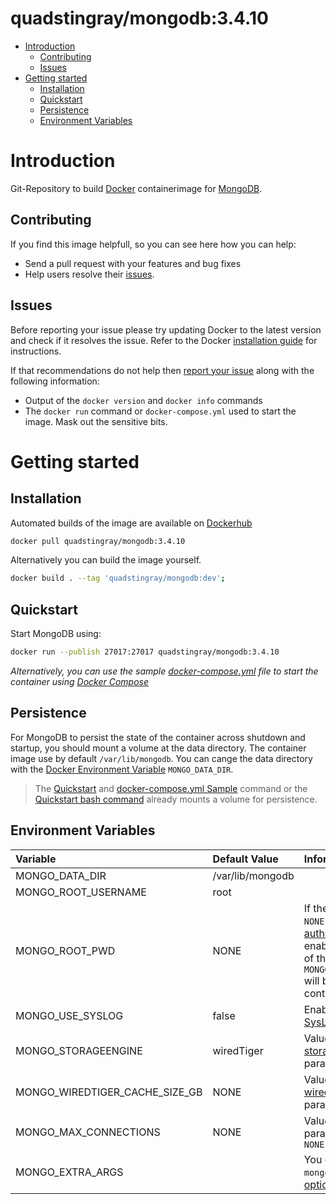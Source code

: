 # quadstingray/mongodb:3.4.10

- [Introduction](#introduction)
  - [Contributing](#contributing)
  - [Issues](#issues)
- [Getting started](#getting-started)
  - [Installation](#installation)
  - [Quickstart](#quickstart)
  - [Persistence](#persistence)
  - [Environment Variables](#environment-variables)

# Introduction
Git-Repository to build [Docker](https://www.docker.com/) containerimage for [MongoDB](https://www.mongodb.org/).

## Contributing
If you find this image helpfull, so you can see here how you can help:
- Send a pull request with your features and bug fixes
- Help users resolve their [issues](https://github.com/QuadStingray/docker-mongodb/issues).

## Issues
Before reporting your issue please try updating Docker to the latest version and check if it resolves the issue. Refer to the Docker [installation guide](https://docs.docker.com/installation) for instructions.

If that recommendations do not help then [report your issue](../../issues/new) along with the following information:

- Output of the `docker version` and `docker info` commands
- The `docker run` command or `docker-compose.yml` used to start the
  image. Mask out the sensitive bits.

# Getting started
## Installation
Automated builds of the image are available on
[Dockerhub](https://hub.docker.com/r/quadstingray/mongodb/)

```bash
docker pull quadstingray/mongodb:3.4.10
```

Alternatively you can build the image yourself.
```bash
docker build . --tag 'quadstingray/mongodb:dev';
```

## Quickstart
Start MongoDB using:

```bash
docker run --publish 27017:27017 quadstingray/mongodb:3.4.10
```

*Alternatively, you can use the sample [docker-compose.yml](docker-compose.yml) file to start the container using [Docker Compose](https://docs.docker.com/compose/)*

## Persistence
For MongoDB to persist the state of the container across shutdown and startup, you should mount a volume at the data directory. The container image use by default `/var/lib/mongodb`. You can cange the data directory with the [Docker Environment Variable](https://docs.docker.com/compose/environment-variables/) `MONGO_DATA_DIR`.

> The [Quickstart](#quickstart) and [docker-compose.yml Sample](docker-compose.yml) command or the [Quickstart bash command](#Quickstart) already mounts a volume for persistence.

## Environment Variables

| Variable                       | Default Value    | Informations                                                                                                                                                                                                                                |
|:-------------------------------|:-----------------|:--------------------------------------------------------------------------------------------------------------------------------------------------------------------------------------------------------------------------------------------|
| MONGO_DATA_DIR                 | /var/lib/mongodb |                                                                                                                                                                                                                                             |
| MONGO_ROOT_USERNAME            | root             |                                                                                                                                                                                                                                             |
| MONGO_ROOT_PWD                 | NONE             | If the param not equal `NONE` or "" the MongoDB [authorization](https://docs.mongodb.com/manual/reference/program/mongod/#cmdoption-auth) will enabled. The password of the `MONGO_ROOT_USERNAME` will be reseted on every container start. |
| MONGO_USE_SYSLOG               | false            | Enable Loging to [SysLog](https://docs.mongodb.com/manual/reference/program/mongod/#cmdoption-syslog)                                                                                                                                       |
| MONGO_STORAGEENGINE            | wiredTiger       | Value for the [storageEngine](https://docs.mongodb.com/manual/reference/program/mongod/#cmdoption-storageengine) parameter                                                                                                                  |
| MONGO_WIREDTIGER_CACHE_SIZE_GB | NONE             | Value for the [wiredTigerCacheSizeGB](https://docs.mongodb.com/manual/reference/program/mongod/#wiredtiger-options) parameter                                                                                                               |
| MONGO_MAX_CONNECTIONS          | NONE             | Value for the [maxConns](https://docs.mongodb.com/manual/reference/program/mongod/#cmdoption-maxconns) parameter if not equal `NONE`                                                                                                        |
| MONGO_EXTRA_ARGS               |                  | You can use every `mongod` [commandline option](https://docs.mongodb.com/manual/reference/program/mongod/#options)                                                                                                                          |
